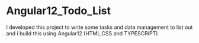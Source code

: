 # Angular12_Todo_List
I developed this project to write some tasks and data management to list out and i build this using Angular12 (HTML,CSS and TYPESCRIPT)   
